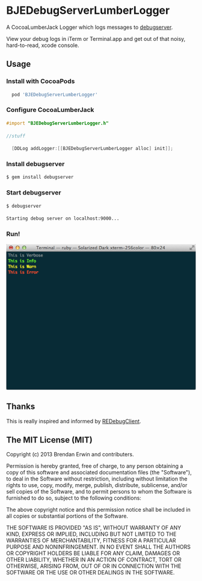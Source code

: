 BJEDebugServerLumberLogger
==========================

A CocoaLumberJack Logger which logs messages to [debugserver](http://rubygems.org/gems/debugserver).

View your debug logs in iTerm or Terminal.app and get out of that noisy, hard-to-read, xcode console.


## Usage

### Install with CocoaPods
```ruby
  pod 'BJEDebugServerLumberLogger'
```

### Configure CocoaLumberJack
```objective-c
#import "BJEDebugServerLumberLogger.h"

//stuff

  [DDLog addLogger:[[BJEDebugServerLumberLogger alloc] init]];
```

### Install debugserver

```bash
$ gem install debugserver
```

### Start debugserver
```bash
$ debugserver

Starting debug server on localhost:9000...
```

### Run!
![Screenshot](https://github.com/brendanjerwin/BJEDebugServerLumberLogger/raw/master/screen_shot.png "Screenshot")

## Thanks

This is really inspired and informed by [REDebugClient](https://github.com/romaonthego/REDebugClient).


## The MIT License (MIT)

Copyright (c) 2013 Brendan Erwin and contributers.

Permission is hereby granted, free of charge, to any person obtaining a copy
of this software and associated documentation files (the "Software"), to deal
in the Software without restriction, including without limitation the rights
to use, copy, modify, merge, publish, distribute, sublicense, and/or sell
copies of the Software, and to permit persons to whom the Software is
furnished to do so, subject to the following conditions:

The above copyright notice and this permission notice shall be included in
all copies or substantial portions of the Software.

THE SOFTWARE IS PROVIDED "AS IS", WITHOUT WARRANTY OF ANY KIND, EXPRESS OR
IMPLIED, INCLUDING BUT NOT LIMITED TO THE WARRANTIES OF MERCHANTABILITY,
FITNESS FOR A PARTICULAR PURPOSE AND NONINFRINGEMENT. IN NO EVENT SHALL THE
AUTHORS OR COPYRIGHT HOLDERS BE LIABLE FOR ANY CLAIM, DAMAGES OR OTHER
LIABILITY, WHETHER IN AN ACTION OF CONTRACT, TORT OR OTHERWISE, ARISING FROM,
OUT OF OR IN CONNECTION WITH THE SOFTWARE OR THE USE OR OTHER DEALINGS IN
THE SOFTWARE.
